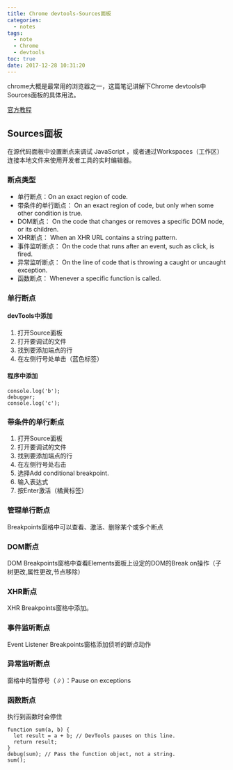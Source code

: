 ```yaml
---
title: Chrome devtools-Sources面板
categories:
  - notes
tags:
  - note
  - Chrome
  - devtools
toc: true
date: 2017-12-28 10:31:20
---
```

chrome大概是最常用的浏览器之一，这篇笔记讲解下Chrome devtools中Sources面板的具体用法。  

[官方教程](https://developers.google.com/web/tools/chrome-devtools/)

<!-- more -->


## Sources面板
在源代码面板中设置断点来调试 JavaScript ，或者通过Workspaces（工作区）连接本地文件来使用开发者工具的实时编辑器。

### 断点类型
* 单行断点：On an exact region of code.
* 带条件的单行断点：	On an exact region of code, but only when some other condition is true.
* DOM断点：	On the code that changes or removes a specific DOM node, or its children.
* XHR断点：	When an XHR URL contains a string pattern.
* 事件监听断点：	On the code that runs after an event, such as click, is fired.
* 异常监听断点：	On the line of code that is throwing a caught or uncaught exception.
* 函数断点：	Whenever a specific function is called.

### 单行断点
#### devTools中添加
1. 打开Source面板
2. 打开要调试的文件
3. 找到要添加端点的行
4. 在左侧行号处单击（蓝色标签）

#### 程序中添加
```
console.log('b');
debugger;
console.log('c');
```


### 带条件的单行断点
1. 打开Source面板
2. 打开要调试的文件
3. 找到要添加端点的行
4. 在左侧行号处右击
5. 选择Add conditional breakpoint.
6. 输入表达式
7. 按Enter激活（橘黄标签）


### 管理单行断点
Breakpoints窗格中可以查看、激活、删除某个或多个断点

### DOM断点
DOM Breakpoints窗格中查看Elements面板上设定的DOM的Break on操作（子树更改,属性更改,节点移除）

### XHR断点
XHR Breakpoints窗格中添加。

### 事件监听断点
Event Listener Breakpoints窗格添加侦听的断点动作

### 异常监听断点
窗格中的暂停号（∥）：Pause on exceptions

### 函数断点
执行到函数时会停住
```
function sum(a, b) {
  let result = a + b; // DevTools pauses on this line.
  return result;
}
debug(sum); // Pass the function object, not a string.
sum();
```
